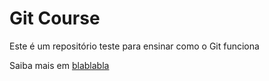 # Git Course 

Este é um repositório teste para ensinar como o Git funciona

Saiba mais em [blablabla](blaboablabaa.com.br)

